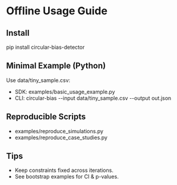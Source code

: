 ﻿# Offline Usage Guide

## Install
pip install circular-bias-detector

## Minimal Example (Python)
Use data/tiny_sample.csv:
- SDK: examples/basic_usage_example.py
- CLI: circular-bias --input data/tiny_sample.csv --output out.json

## Reproducible Scripts
- examples/reproduce_simulations.py
- examples/reproduce_case_studies.py

## Tips
- Keep constraints fixed across iterations.
- See bootstrap examples for CI & p-values.
